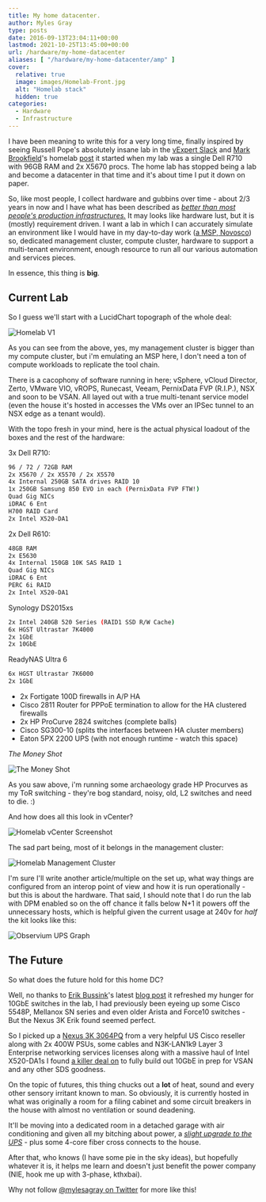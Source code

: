 ```yaml
---
title: My home datacenter.
author: Myles Gray
type: posts
date: 2016-09-13T23:04:11+00:00
lastmod: 2021-10-25T13:45:00+00:00
url: /hardware/my-home-datacenter
aliases: [ "/hardware/my-home-datacenter/amp" ]
cover:
  relative: true
  image: images/Homelab-Front.jpg
  alt: "Homelab stack"
  hidden: true
categories:
  - Hardware
  - Infrastructure
---
```


I have been meaning to write this for a very long time, finally inspired by seeing Russell Pope's absolutely insane lab in the [vExpert Slack][1] and [Mark Brookfield][2]'s homelab [post][3] it started when my lab was a single Dell R710 with 96GB RAM and 2x X5670 procs. The home lab has stopped being a lab and become a datacenter in that time and it's about time I put it down on paper.

So, like most people, I collect hardware and gubbins over time - about 2/3 years in now and I have what has been described as _[better than most people's production infrastructures.][4]_ It may looks like hardware lust, but it is (mostly) requirement driven. I want a lab in which I can accurately simulate an environment like I would have in my day-to-day work ([a MSP, Novosco][5]) so, dedicated management cluster, compute cluster, hardware to support a multi-tenant environment, enough resource to run all our various automation and services pieces.

In essence, this thing is **big**.

## Current Lab

So I guess we'll start with a LucidChart topograph of the whole deal:

![Homelab V1][6]

As you can see from the above, yes, my management cluster is bigger than my compute cluster, but i'm emulating an MSP here, I don't need a ton of compute workloads to replicate the tool chain.

There is a cacophony of software running in here; vSphere, vCloud Director, Zerto, VMware VIO, vROPS, Runecast, Veeam, PernixData FVP (R.I.P.), NSX and soon to be VSAN. All layed out with a true multi-tenant service model (even the house it's hosted in accesses the VMs over an IPSec tunnel to an NSX edge as a tenant would).

With the topo fresh in your mind, here is the actual physical loadout of the boxes and the rest of the hardware:

3x Dell R710:

```sh
96 / 72 / 72GB RAM
2x X5670 / 2x X5570 / 2x X5570
4x Internal 250GB SATA drives RAID 10
1x 250GB Samsung 850 EVO in each (PernixData FVP FTW!)
Quad Gig NICs
iDRAC 6 Ent
H700 RAID Card
2x Intel X520-DA1
```

2x Dell R610:

```sh
48GB RAM
2x E5630
4x Internal 150GB 10K SAS RAID 1
Quad Gig NICs
iDRAC 6 Ent
PERC 6i RAID
2x Intel X520-DA1
```

Synology DS2015xs

```sh
2x Intel 240GB 520 Series (RAID1 SSD R/W Cache)
6x HGST Ultrastar 7K4000
2x 1GbE
2x 10GbE
```

ReadyNAS Ultra 6

```sh
6x HGST Ultrastar 7K6000
2x 1GbE
```

* 2x Fortigate 100D firewalls in A/P HA
* Cisco 2811 Router for PPPoE termination to allow for the HA clustered firewalls
* 2x HP ProCurve 2824 switches (complete balls)
* Cisco SG300-10 (splits the interfaces between HA cluster members)
* Eaton 5PX 2200 UPS (with not enough runtime - watch this space)

_The Money Shot_

![The Money Shot][7]

As you saw above, i'm running some archaeology grade HP Procurves as my ToR switching - they're bog standard, noisy, old, L2 switches and need to die. :)

And how does all this look in vCenter?

![Homelab vCenter Screenshot][8]

The sad part being, most of it belongs in the management cluster:

![Homelab Management Cluster][9]

I'm sure I'll write another article/multiple on the set up, what way things are configured from an interop point of view and how it is run operationally - but this is about the hardware. That said, I should note that I do run the lab with DPM enabled so on the off chance it falls below N+1 it powers off the unnecessary hosts, which is helpful given the current usage at 240v for _half_ the kit looks like this:

![Observium UPS Graph][10]

## The Future

So what does the future hold for this home DC?

Well, no thanks to [Erik Bussink][11]'s latest [blog post][12] it refreshed my hunger for 10GbE switches in the lab, I had previously been eyeing up some Cisco 5548P, Mellanox SN series and even older Arista and Force10 switches - But the Nexus 3K Erik found seemed perfect.

So I picked up a [Nexus 3K 3064PQ][13] from a very helpful US Cisco reseller along with 2x 400W PSUs, some cables and N3K-LAN1k9 Layer 3 Enterprise networking services licenses along with a massive haul of Intel X520-DA1s I found [a killer deal on][14] to fully build out 10GbE in prep for VSAN and any other SDS goodness.

On the topic of futures, this thing chucks out a **lot** of heat, sound and every other sensory irritant known to man. So obviously, it is currently hosted in what was originally a room for a filing cabinet and some circuit breakers in the house with almost no ventilation or sound deadening.

It'll be moving into a dedicated room in a detached garage with air conditioning and given all my bitching about power, a [_slight upgrade to the UPS_][15] - plus some 4-core fiber cross connects to the house.

After that, who knows (I have some pie in the sky ideas), but hopefully whatever it is, it helps me learn and doesn't just benefit the power company (NIE, hook me up with 3-phase, kthxbai).

Why not follow [@mylesagray on Twitter][16] for more like this!

 [1]: https://twitter.com/vexpert_slack
 [2]: https://twitter.com/virtualhobbit
 [3]: https://virtualhobbit.com/2016/04/13/upping-my-homelab-game/
 [4]: https://www.reddit.com/r/homelab/comments/4ibw6s/time_to_buy_some_rails/d2wx15i
 [5]: https://www.novosco.com/cloud-solutions
 [6]: images/Homelabv1.png
 [7]: images/Homelab-Front.jpg
 [8]: images/Screen-Shot-2016-09-13-at-23.12.07.png
 [9]: images/Screen-Shot-2016-09-13-at-23.14.16.png
 [10]: images/Screen-Shot-2016-09-14-at-00.00.26.png
 [11]: https://twitter.com/ErikBussink
 [12]: http://bussink.ch/?p=1810
 [13]: http://www.cisco.com/c/en/us/support/switches/nexus-3064-switch/model.html
 [14]: http://www.ebay.co.uk/itm/381700918035
 [15]: http://www.apc.com/shop/uk/en/products/APC-Symmetra-LX-16kVA-Scalable-to-16kVA-N-1-Tower-220-230-240V-or-380-400-415V/P-SYA16K16I
 [16]: https://twitter.com/mylesagray
